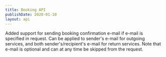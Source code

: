 ```yaml
---
title: Booking API
publishDate: 2020-01-10
layout: api
---
```


Added support for sending booking confirmation e-mail if e-mail is specified in
request. Can be applied to sender's e-mail for outgoing services, and both
sender's/recipient's e-mail for return services. Note that e-mail is optional
and can at any time be skipped from the request.
